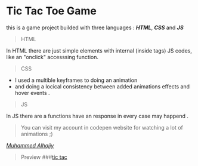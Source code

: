 # Tic Tac Toe Game

this is a game project builded with three languages :
***HTML***, ***CSS*** and ***JS***


>HTML

In HTML there are just simple elements with
internal (inside tags) JS codes, like an "onclick"
accesssing function.


> CSS

+ I used a multible keyframes to doing an animation
+ and doing a locical consistency between added
animations effects and hover events .


>JS

In JS there are a functions have an response in every
case may happend .


> You can visit my account in codepen website for watching a lot of animations ;)


*[Muhammed Alhajjy](https://codepen.io/MHMD-Hajjy/)*
> Preview
###[tic tac](https://alhajjy.github.io/tictac/)
